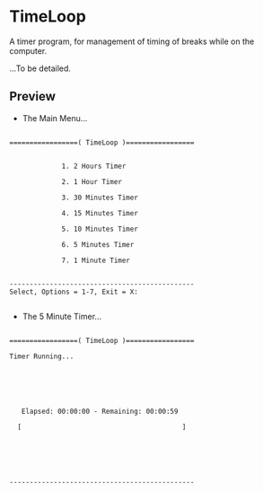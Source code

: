 # TimeLoop
A timer program, for management of timing of breaks while on the computer.

...To be detailed.


## Preview
- The Main Menu...
```

=================( TimeLoop )=================


             1. 2 Hours Timer

             2. 1 Hour Timer

             3. 30 Minutes Timer

             4. 15 Minutes Timer

             5. 10 Minutes Timer

             6. 5 Minutes Timer

             7. 1 Minute Timer


----------------------------------------------
Select, Options = 1-7, Exit = X:


```
- The 5 Minute Timer...
```

=================( TimeLoop )=================

Timer Running...






   Elapsed: 00:00:00 - Remaining: 00:00:59

  [                                        ]






----------------------------------------------



```
